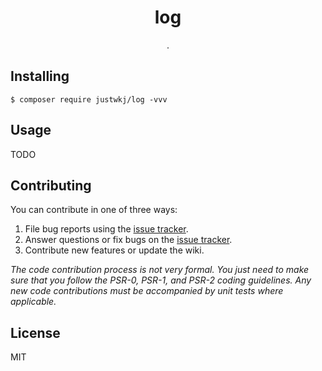 <h1 align="center"> log </h1>

<p align="center"> .</p>


## Installing

```shell
$ composer require justwkj/log -vvv
```

## Usage

TODO

## Contributing

You can contribute in one of three ways:

1. File bug reports using the [issue tracker](https://github.com/justwkj/log/issues).
2. Answer questions or fix bugs on the [issue tracker](https://github.com/justwkj/log/issues).
3. Contribute new features or update the wiki.

_The code contribution process is not very formal. You just need to make sure that you follow the PSR-0, PSR-1, and PSR-2 coding guidelines. Any new code contributions must be accompanied by unit tests where applicable._

## License

MIT